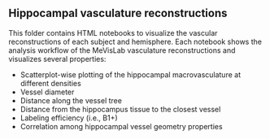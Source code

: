 ## Hippocampal vasculature reconstructions

This folder contains HTML notebooks to visualize the vascular reconstructions of each subject and hemisphere. 
Each notebook shows the analysis workflow of the MeVisLab vasculature reconstructions and visualizes several properties:

- Scatterplot-wise plotting of the hippocampal macrovasculature at different densities
- Vessel diameter
- Distance along the vessel tree
- Distance from the hippocampus tissue to the closest vessel
- Labeling efficiency (i.e., B1+)
- Correlation among hippocampal vessel geometry properties